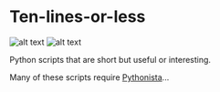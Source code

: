 Ten-lines-or-less
=================

![alt text](https://img.shields.io/badge/Python-3.6-blue.svg "Python 3.6+")
![alt text](https://img.shields.io/travis/cclauss/Ten-lines-or-less/master.svg?logo=travis "Travis CI")

Python scripts that are short but useful or interesting.

Many of these scripts require [Pythonista](http://omz-software.com/pythonista)...
